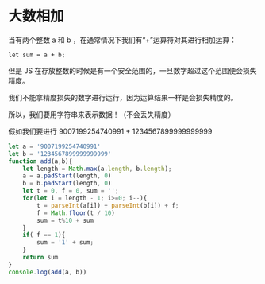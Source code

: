 # 大数相加
当有两个整数 a 和 b ，在通常情况下我们有“+”运算符对其进行相加运算：

    let sum = a + b;

但是 JS 在存放整数的时候是有一个安全范围的，一旦数字超过这个范围便会损失精度。

我们不能拿精度损失的数字进行运行，因为运算结果一样是会损失精度的。

所以，我们要用字符串来表示数据！（不会丢失精度）

假如我们要进行 9007199254740991 + 1234567899999999999

```js
let a = '9007199254740991'
let b = '1234567899999999999'
function add(a,b){
    let length = Math.max(a.length, b.length);
    a = a.padStart(length, 0)
    b = b.padStart(length, 0)
    let t = 0, f = 0, sum = '';
    for(let i = length - 1; i>=0; i--){
        t = parseInt(a[i]) + parseInt(b[i]) + f;
        f = Math.floor(t / 10)
        sum = t%10 + sum
    }
    if( f == 1){
        sum = '1' + sum;
    }
    return sum
}
console.log(add(a, b))
```